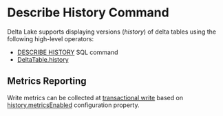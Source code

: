 # Describe History Command

Delta Lake supports displaying versions (_history_) of delta tables using the following high-level operators:

* [DESCRIBE HISTORY](DescribeDeltaHistory.md) SQL command
* [DeltaTable.history](../../DeltaTable.md#history)

## Metrics Reporting

Write metrics can be collected at [transactional write](../../TransactionalWrite.md#writeFiles) based on [history.metricsEnabled](../../configuration-properties/index.md#history.metricsEnabled) configuration property.
